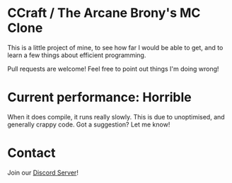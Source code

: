 # CCraft / The Arcane Brony's MC Clone
This is a little project of mine, to see how far I would be able to get,
and to learn a few things about efficient programming.

Pull requests are welcome!
Feel free to point out things I'm doing wrong!

# Current performance: Horrible
When it does compile, it runs really slowly. This is due to unoptimised, and generally crappy code.
Got a suggestion? Let me know!

# Contact
Join our [Discord Server](https://discord.gg/sXGwttp)!
